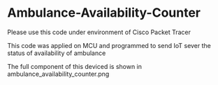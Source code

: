 # Ambulance-Availability-Counter
Please use this code under environment of Cisco Packet Tracer

This code was applied on MCU and programmed to send IoT sever the status of availability of ambulance

The full component of this deviced is shown in ambulance_availability_counter.png
